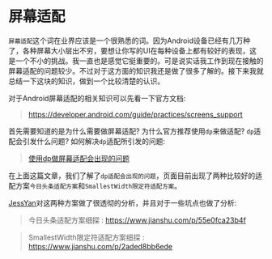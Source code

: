 # 屏幕适配

`屏幕适配`这个词在业界应该是一个很熟悉的词。因为Android设备已经有几万种了，各种屏幕大小层出不穷，要想让你写的UI在每种设备上都有较好的表现，这是一个不小的挑战。我一直也是感觉它挺重要的。可是说实话我工作到现在接触的屏幕适配的问题较少。不过对于这方面的知识我还是做了很多了解的。接下来我就总结一下这块的知识，做到一个比较清楚的认识。

对于Android屏幕适配的相关知识可以先看一下官方文档:

>https://developer.android.com/guide/practices/screens_support

首先需要知道的是为什么需要做屏幕适配? 为什么官方推荐使用`dp`来做适配? `dp`适配会引发什么问题?  如何解决`dp`适配所引发的问题: 

> <a href="使用dp做屏幕适配会出现的问题.md">使用dp做屏幕适配会出现的问题</a>

在上面这篇文章，我们了解了`dp适配会出现的问题`，页面目前出现了两种比较好的适配方案`今日头条适配方案`和`SmallestWidth限定符适配方案`。

<a href="https://www.jianshu.com/u/1d0c0bc634db">JessYan</a>对这两种方案做了很透彻的分析，并且对于一些坑点也做了分析:

> 今日头条适配方案细探 :  https://www.jianshu.com/p/55e0fca23b4f

> SmallestWidth限定符适配方案细探 :  https://www.jianshu.com/p/2aded8bb6ede


